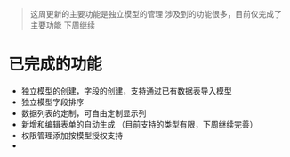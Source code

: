 > 这周更新的主要功能是独立模型的管理
> 涉及到的功能很多，目前仅完成了主要功能
> 下周继续

# 已完成的功能

+ 独立模型的创建，字段的创建，支持通过已有数据表导入模型
+ 独立模型字段排序
+ 数据列表的定制，可自由定制显示列
+ 新增和编辑表单的自动生成 （目前支持的类型有限，下周继续完善）
+ 权限管理添加按模型授权支持
+ 